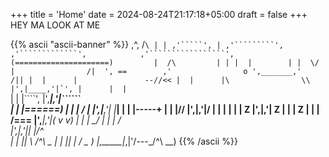 +++
title = 'Home'
date = 2024-08-24T21:17:18+05:00
draft = false
+++
HEY MA LOOK AT ME

{{% ascii "ascii-banner" %}}
          ,^,
         /```\ | |
       ,'`````', |
     ,'`````````',             
   ,'`````````````',           
 ,'`````````````````',         
(=====================)        
    |  /\         |
    | |  |        |
    |  \/         |                /| 
    ', ==        ,'                o
      ',_______,'                 /||
      |  |      |               --//<<
      |  |      |\                \\
      |',|____,'|`',
      |      |  |```\
      |      |  |````',
      |',____|,'|``````\
      |  |      |===_===)
      |  |      |  / \|
      |',|____,'| |___|
      |      |  |-----+
      |      |  |//
      |',____|,'|/
      |  |      |
      |  |      |                Z
      |',|____,'|            Z
      |      |  |        Z
      |      |  | /=== 
      |',____|,'|( v v)
      |  |      | \__/
      |  |      | /    \
      |',|____,'||      |/^\
      |      |  || \    /^\ \__
      |      |  || |   /   \__ )
      |,_____|_,|'\/---_/^\ __)
{{% /ascii %}}

